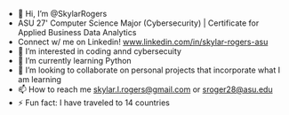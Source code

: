 - 👋 Hi, I’m @SkylarRogers
- ASU 27' Computer Science Major (Cybersecurity) | Certificate for Applied Business Data Analytics
- Connect w/ me on Linkedin! www.linkedin.com/in/skylar-rogers-asu
- 👀 I’m interested in coding annd cybersecuity
- 🌱 I’m currently learning Python
- 💞️ I’m looking to collaborate on personal projects that incorporate what I am learning
- 📫 How to reach me skylar.l.rogers@gmail.com or sroger28@asu.edu
- ⚡ Fun fact: I have traveled to 14 countries 

<!---
SkylarRogers/SkylarRogers is a ✨ special ✨ repository because its `README.md` (this file) appears on your GitHub profile.
You can click the Preview link to take a look at your changes.
--->
